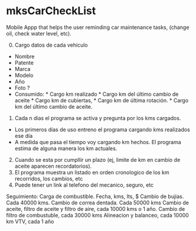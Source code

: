 # mksCarCheckList
Mobile Appp that helps the user reminding car maintenance tasks, (change oil, check water level, etc).

0. Cargo datos de cada vehículo
  *  Nombre
  *  Patente
  *  Marca
  *  Modelo
  *  Año
  *  Foto ?
  *  Consumido:
    *    Cargo km realizado
    *    Cargo km del último cambio de aceite
    *    Cargo km de cubiertas, 
    *    Cargo km de última rotación.
    *    Cargo km del último cambio de aceite.
1. Cada n dias el programa se activa y pregunta por los kms cargados.
  *  Los primeros días de uso entreno el programa cargando kms realizados ese día
  *  A medida que pasa el tiempo voy cargando km hechos. El programa estima de alguna manera los km actuales.
2. Cuando se esta por cumpllir un plazo (ej, limite de km en cambio de aceite aparecen recordatorios).
3. El programa muestra un listado en orden cronologico de los km recorridos, los cambios, etc
4. Puede tener un link al telefono del mecanico, seguro, etc


Seguimiento:
Carga de combustible. Fecha, kms, lts, $
Cambio de bujias. Cada 40000 kms.
Cambio de correa dentada. Cada 50000 kms
Cambio de aceite, filtro de aceite y filtro de aire, cada 10000 kms o 1 año.
Cambio de filtro de combustuble, cada 30000 kms
Alineacion y balanceo, cada 10000 km
VTV, cada 1 año

